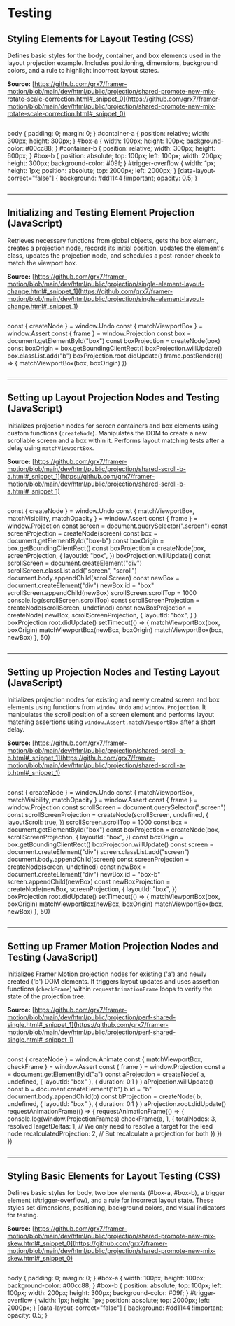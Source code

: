 # Testing

## Styling Elements for Layout Testing (CSS)

Defines basic styles for the body, container, and box elements used in the layout projection example. Includes positioning, dimensions, background colors, and a rule to highlight incorrect layout states.

**Source:** [https://github.com/grx7/framer-motion/blob/main/dev/html/public/projection/shared-promote-new-mix-rotate-scale-correction.html#_snippet_0](https://github.com/grx7/framer-motion/blob/main/dev/html/public/projection/shared-promote-new-mix-rotate-scale-correction.html#_snippet_0)

```css

```
body { padding: 0; margin: 0; } #container-a { position: relative; width: 300px; height: 300px; } #box-a { width: 100px; height: 100px; background-color: #00cc88; } #container-b { position: relative; width: 300px; height: 600px; } #box-b { position: absolute; top: 100px; left: 100px; width: 200px; height: 300px; background-color: #09f; } #trigger-overflow { width: 1px; height: 1px; position: absolute; top: 2000px; left: 2000px; } \[data-layout-correct="false"\] { background: #dd1144 !important; opacity: 0.5; }
```

```

---

## Initializing and Testing Element Projection (JavaScript)

Retrieves necessary functions from global objects, gets the box element, creates a projection node, records its initial position, updates the element's class, updates the projection node, and schedules a post-render check to match the viewport box.

**Source:** [https://github.com/grx7/framer-motion/blob/main/dev/html/public/projection/single-element-layout-change.html#_snippet_1](https://github.com/grx7/framer-motion/blob/main/dev/html/public/projection/single-element-layout-change.html#_snippet_1)

```javascript

```
const { createNode } = window.Undo
const { matchViewportBox } = window.Assert
const { frame } = window.Projection
const box = document.getElementById("box")
const boxProjection = createNode(box)
const boxOrigin = box.getBoundingClientRect()
boxProjection.willUpdate()
box.classList.add("b")
boxProjection.root.didUpdate()
frame.postRender(() => {
matchViewportBox(box, boxOrigin)
})
```

```

---

## Setting up Layout Projection Nodes and Testing (JavaScript)

Initializes projection nodes for screen containers and box elements using custom functions (`createNode`). Manipulates the DOM to create a new scrollable screen and a box within it. Performs layout matching tests after a delay using `matchViewportBox`.

**Source:** [https://github.com/grx7/framer-motion/blob/main/dev/html/public/projection/shared-scroll-b-a.html#_snippet_1](https://github.com/grx7/framer-motion/blob/main/dev/html/public/projection/shared-scroll-b-a.html#_snippet_1)

```javascript

```
const { createNode } = window.Undo
const { matchViewportBox, matchVisibility, matchOpacity } = window.Assert
const { frame } = window.Projection
const screen = document.querySelector(".screen")
const screenProjection = createNode(screen)
const box = document.getElementById("box-b")
const boxOrigin = box.getBoundingClientRect()
const boxProjection = createNode(box, screenProjection, { layoutId: "box", })
boxProjection.willUpdate()
const scrollScreen = document.createElement("div")
scrollScreen.classList.add("screen", "scroll")
document.body.appendChild(scrollScreen)
const newBox = document.createElement("div")
newBox.id = "box"
scrollScreen.appendChild(newBox)
scrollScreen.scrollTop = 1000
console.log(scrollScreen.scrollTop)
const scrollScreenProjection = createNode(scrollScreen, undefined)
const newBoxProjection = createNode(
newBox, scrollScreenProjection, { layoutId: "box", }
)
boxProjection.root.didUpdate()
setTimeout(() => {
matchViewportBox(box, boxOrigin)
matchViewportBox(newBox, boxOrigin)
matchViewportBox(box, newBox)
}, 50)
```

```

---

## Setting up Projection Nodes and Testing Layout (JavaScript)

Initializes projection nodes for existing and newly created screen and box elements using functions from `window.Undo` and `window.Projection`. It manipulates the scroll position of a screen element and performs layout matching assertions using `window.Assert.matchViewportBox` after a short delay.

**Source:** [https://github.com/grx7/framer-motion/blob/main/dev/html/public/projection/shared-scroll-a-b.html#_snippet_1](https://github.com/grx7/framer-motion/blob/main/dev/html/public/projection/shared-scroll-a-b.html#_snippet_1)

```JavaScript

```
const { createNode } = window.Undo
const { matchViewportBox, matchVisibility, matchOpacity } = window.Assert
const { frame } = window.Projection
const scrollScreen = document.querySelector(".screen")
const scrollScreenProjection = createNode(scrollScreen, undefined, { layoutScroll: true, })
scrollScreen.scrollTop = 1000
const box = document.getElementById("box")
const boxProjection = createNode(box, scrollScreenProjection, { layoutId: "box", })
const boxOrigin = box.getBoundingClientRect()
boxProjection.willUpdate()
const screen = document.createElement("div")
screen.classList.add("screen")
document.body.appendChild(screen)
const screenProjection = createNode(screen, undefined)
const newBox = document.createElement("div")
newBox.id = "box-b"
screen.appendChild(newBox)
const newBoxProjection = createNode(newBox, screenProjection, { layoutId: "box", })
boxProjection.root.didUpdate()
setTimeout(() => {
matchViewportBox(box, boxOrigin)
matchViewportBox(newBox, boxOrigin)
matchViewportBox(box, newBox)
}, 50)
```

```

---

## Setting up Framer Motion Projection Nodes and Testing (JavaScript)

Initializes Framer Motion projection nodes for existing ('a') and newly created ('b') DOM elements. It triggers layout updates and uses assertion functions (`checkFrame`) within `requestAnimationFrame` loops to verify the state of the projection tree.

**Source:** [https://github.com/grx7/framer-motion/blob/main/dev/html/public/projection/perf-shared-single.html#_snippet_1](https://github.com/grx7/framer-motion/blob/main/dev/html/public/projection/perf-shared-single.html#_snippet_1)

```javascript

```
const { createNode } = window.Animate
const { matchViewportBox, checkFrame } = window.Assert
const { frame } = window.Projection
const a = document.getElementById("a")
const aProjection = createNode(
a,
undefined,
{ layoutId: "box" },
{ duration: 0.1 }
)
aProjection.willUpdate()
const b = document.createElement("b")
b.id = "b"
document.body.appendChild(b)
const bProjection = createNode(
b,
undefined,
{ layoutId: "box" },
{ duration: 0.1 }
)
aProjection.root.didUpdate()
requestAnimationFrame(() => {
requestAnimationFrame(() => {
console.log(window.ProjectionFrames)
checkFrame(a, 1, {
totalNodes: 3,
resolvedTargetDeltas: 1, // We only need to resolve a target for the lead node
recalculatedProjection: 2, // But recalculate a projection for both
})
})
})
```

```

---

## Styling Basic Elements for Layout Testing (CSS)

Defines basic styles for body, two box elements (#box-a, #box-b), a trigger element (#trigger-overflow), and a rule for incorrect layout state. These styles set dimensions, positioning, background colors, and visual indicators for testing.

**Source:** [https://github.com/grx7/framer-motion/blob/main/dev/html/public/projection/shared-promote-new-mix-skew.html#_snippet_0](https://github.com/grx7/framer-motion/blob/main/dev/html/public/projection/shared-promote-new-mix-skew.html#_snippet_0)

```css

```
body { padding: 0; margin: 0; } #box-a { width: 100px; height: 100px; background-color: #00cc88; } #box-b { position: absolute; top: 100px; left: 100px; width: 200px; height: 300px; background-color: #09f; } #trigger-overflow { width: 1px; height: 1px; position: absolute; top: 2000px; left: 2000px; } \[data-layout-correct="false"\] { background: #dd1144 !important; opacity: 0.5; }
```

```